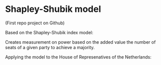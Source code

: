 # Shapley-Shubik model

(First repo project on Github)

Based on the Shapley-Shubik index model:

Creates measurement on power based on the added value the number of seats of a given party to achieve a majority.

Applying the model to the House of Represenatives of the Netherlands:


